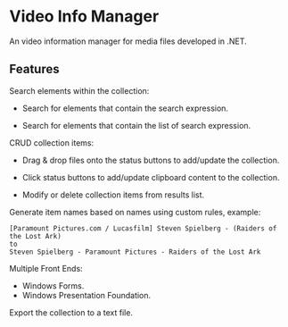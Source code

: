 # Video Info Manager

An video information manager for media files developed in .NET.

## Features

Search elements within the collection:

- Search for elements that contain the search expression.

- Search for elements that contain the list of search expression.

CRUD collection items:

- Drag & drop files onto the status buttons to add/update the collection.

- Click status buttons to add/update clipboard content to the collection.

- Modify or delete collection items from results list.

Generate item names based on names using custom rules, example:

	[Paramount Pictures.com / Lucasfilm] Steven Spielberg - (Raiders of the Lost Ark)
	to
	Steven Spielberg - Paramount Pictures - Raiders of the Lost Ark
	
Multiple Front Ends:

- Windows Forms.
- Windows Presentation Foundation.

Export the collection to a text file.




